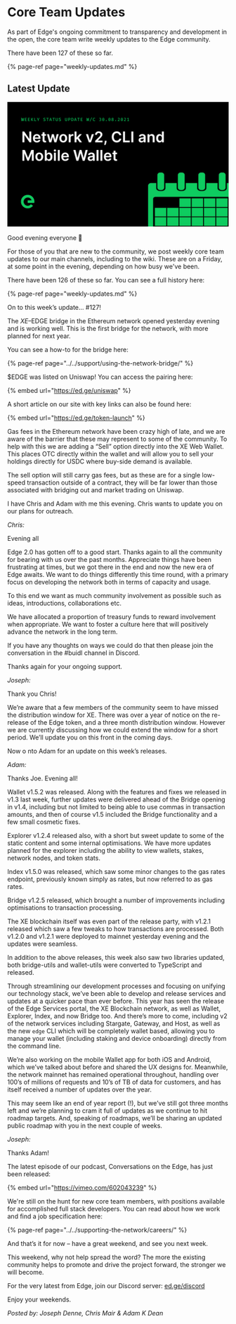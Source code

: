 # Core Team Updates

As part of Edge's ongoing commitment to transparency and development in the open, the core team write weekly updates to the Edge community.

There have been 127 of these so far.

{% page-ref page="weekly-updates.md" %}

## Latest Update

![](../../.gitbook/assets/weeklyupdate300821.png)

Good evening everyone 👋

For those of you that are new to the community, we post weekly core team updates to our main channels, including to the wiki. These are on a Friday, at some point in the evening, depending on how busy we've been.

There have been 126 of these so far. You can see a full history here:

{% page-ref page="weekly-updates.md" %}

On to this week’s update… \#127!

The $XE–$EDGE bridge in the Ethereum network opened yesterday evening and is working well. This is the first bridge for the network, with more planned for next year.

You can see a how-to for the bridge here:

{% page-ref page="../../support/using-the-network-bridge/" %}

$EDGE was listed on Uniswap! You can access the pairing here:

{% embed url="https://ed.ge/uniswap" %}

A short article on our site with key links can also be found here:

{% embed url="https://ed.ge/token-launch" %}

Gas fees in the Ethereum network have been crazy high of late, and we are aware of the barrier that these may represent to some of the community. To help with this we are adding a “Sell” option directly into the XE Web Wallet. This places OTC directly within the wallet and will allow you to sell your holdings directly for USDC where buy-side demand is available.

The sell option will still carry gas fees, but as these are for a single low-speed transaction outside of a contract, they will be far lower than those associated with bridging out and market trading on Uniswap.

I have Chris and Adam with me this evening. Chris wants to update you on our plans for outreach.

_Chris:_

Evening all

Edge 2.0 has gotten off to a good start. Thanks again to all the community for bearing with us over the past months. Appreciate things have been frustrating at times, but we got there in the end and now the new era of Edge awaits. We want to do things differently this time round, with a primary focus on developing the network both in terms of capacity and usage.

To this end we want as much community involvement as possible such as ideas, introductions, collaborations etc.

We have allocated a proportion of treasury funds to reward involvement when appropriate. We want to foster a culture here that will positively advance the network in the long term.

If you have any thoughts on ways we could do that then please join the conversation in the \#buidl channel in Discord.

Thanks again for your ongoing support.

_Joseph:_

Thank you Chris!

We’re aware that a few members of the community seem to have missed the distribution window for XE. There was over a year of notice on the re-release of the Edge token, and a three month distribution window. However we are currently discussing how we could extend the window for a short period. We’ll update you on this front in the coming days.

Now o nto Adam for an update on this week’s releases.

_Adam:_

Thanks Joe. Evening all!

Wallet v1.5.2 was released. Along with the features and fixes we released in v1.3 last week, further updates were delivered ahead of the Bridge opening in v1.4, including but not limited to being able to use commas in transaction amounts, and then of course v1.5 included the Bridge functionality and a few small cosmetic fixes.

Explorer v1.2.4 released also, with a short but sweet update to some of the static content and some internal optimisations. We have more updates planned for the explorer including the ability to view wallets, stakes, network nodes, and token stats.

Index v1.5.0 was released, which saw some minor changes to the gas rates endpoint, previously known simply as rates, but now referred to as gas rates.

Bridge v1.2.5 released, which brought a number of improvements including optimisations to transaction processing.

The XE blockchain itself was even part of the release party, with v1.2.1 released which saw a few tweaks to how transactions are processed. Both v1.2.0 and v1.2.1 were deployed to mainnet yesterday evening and the updates were seamless.

In addition to the above releases, this week also saw two libraries updated, both bridge-utils and wallet-utils were converted to TypeScript and released.

Through streamlining our development processes and focusing on unifying our technology stack, we’ve been able to develop and release services and updates at a quicker pace than ever before. This year has seen the release of the Edge Services portal, the XE Blockchain network, as well as Wallet, Explorer, Index, and now Bridge too. And there’s more to come, including v2 of the network services including Stargate, Gateway, and Host, as well as the new `edge` CLI which will be completely wallet based, allowing you to manage your wallet \(including staking and device onboarding\) directly from the command line.

We’re also working on the mobile Wallet app for both iOS and Android, which we’ve talked about before and shared the UX designs for. Meanwhile, the network mainnet has remained operational throughout, handling over 100’s of millions of requests and 10’s of TB of data for customers, and has itself received a number of updates over the year.

This may seem like an end of year report \(!\), but we’ve still got three months left and we’re planning to cram it full of updates as we continue to hit roadmap targets. And, speaking of roadmaps, we’ll be sharing an updated public roadmap with you in the next couple of weeks.

_Joseph:_

Thanks Adam!

The latest episode of our podcast, Conversations on the Edge, has just been released:

{% embed url="https://vimeo.com/602043239" %}

We're still on the hunt for new core team members, with positions available for accomplished full stack developers. You can read about how we work and find a job specification here:

{% page-ref page="../../supporting-the-network/careers/" %}

And that’s it for now – have a great weekend, and see you next week.

This weekend, why not help spread the word? The more the existing community helps to promote and drive the project forward, the stronger we will become.

For the very latest from Edge, join our Discord server: [ed.ge/discord](https://ed.ge/discord)

Enjoy your weekends.

_Posted by: Joseph Denne, Chris Mair & Adam K Dean_

